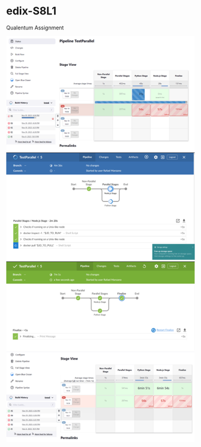 # edix-S8L1
Qualentum Assignment

![result1](https://github.com/txrm/edix-S8L1/blob/main/1.png?raw=true)
![result2](https://github.com/txrm/edix-S8L1/blob/main/2.png?raw=true)
![result3](https://github.com/txrm/edix-S8L1/blob/main/3.png?raw=true)
![result4](https://github.com/txrm/edix-S8L1/blob/main/4.png?raw=true)
